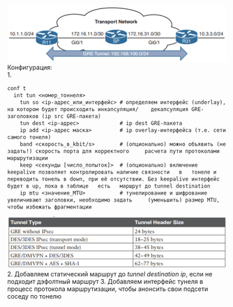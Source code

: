 ![GRE-tunnel](../../images/gre.PNG)
Конфигурация:  
1.  
```
conf t
  int tun <номер_тоннеля>
    tun so <ip-адрес_или_интерфейс> # определяем интерфейс (underlay), на котором будет происходить инкапсуляция/    декапсуляция GRE-заголовков (ip src GRE-пакета)
    tun dest <ip-адрес>             # ip dest GRE-пакета
    ip add <ip-адрес маска>         # ip overlay-интерфейса (т.е. сети самого тонеля)
    band <скорость_в_kbit/s>        # (опционально) можно объявить (не задать!) скорость порта для корректного     расчета пути протоколами маршрутизации
    keep <секунды [число_попыток]>  # (опционально) включение keepalive позволяет контролировать наличие связности   в   тонеле и переводить тонель в down, при её отсутствии. Без keepalive интерфейс будет в up, пока в таблице   есть   маршрут до tunnel destination
    ip mtu <значение_MTU>           # тунелирование и шифрование увеличивают заголовки, необходимо задать     (уменьшить) размер MTU, чтобы избежать фрагментации
```
![Размеры заголовков](../../images/headers.PNG)
2. Добавляем статический маршрут до *tunnel destination ip*, если не подходит дэфолтный маршрут
3. Добавляем интерфейс тунеля в процесс протокола маршрутизации, чтобы анонсить свои подсети соседу по тонелю